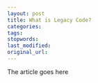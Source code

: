 ```yaml
---
layout: post
title: What is Legacy Code?
categories:
tags:
stopwords:
last_modified:
original_url: 
---
```


The article goes here

